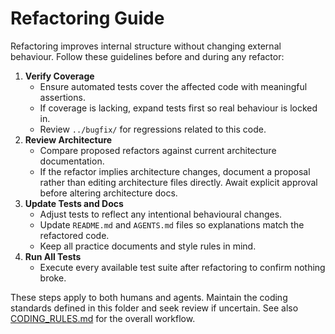 # Refactoring Guide

Refactoring improves internal structure without changing external behaviour. Follow these guidelines before and during any refactor:

1. **Verify Coverage**
   - Ensure automated tests cover the affected code with meaningful assertions.
   - If coverage is lacking, expand tests first so real behaviour is locked in.
   - Review `../bugfix/` for regressions related to this code.
2. **Review Architecture**
   - Compare proposed refactors against current architecture documentation.
   - If the refactor implies architecture changes, document a proposal rather than editing architecture files directly. Await explicit approval before altering architecture docs.
3. **Update Tests and Docs**
   - Adjust tests to reflect any intentional behavioural changes.
   - Update `README.md` and `AGENTS.md` files so explanations match the refactored code.
   - Keep all practice documents and style rules in mind.
4. **Run All Tests**
   - Execute every available test suite after refactoring to confirm nothing broke.

These steps apply to both humans and agents. Maintain the coding standards defined in this folder and seek review if uncertain. See also [CODING_RULES.md](CODING_RULES.md) for the overall workflow.
